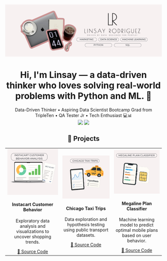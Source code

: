 <p align="center">
  <img src="https://raw.githubusercontent.com/linsayr/linsayr/main/Github.png" alt="Banner" />
</p>

<h1 align="center">Hi, I'm Linsay — a data-driven thinker who loves solving real-world problems with Python and ML. 👋</h1>
<p align="center">
  Data-Driven Thinker • Aspiring Data Scientist Bootcamp Grad from TripleTen • QA Tester Jr • Tech Enthusiast 💻📊  
  <br>
  <a href="https://linkedin.com/in/linsayrodriguez92"><img src="https://img.shields.io/badge/LinkedIn-blue?logo=linkedin&style=flat" /></a>
  <a href="mailto:linsayrodriguez92@gmail.com"><img src="https://img.shields.io/badge/Gmail-red?logo=gmail&style=flat" /></a>
</p>

<!--
**linsayr/linsayr** is a ✨ _special_ ✨ repository because its `README.md` (this file) appears on your GitHub profile.

Here are some ideas to get you started:

- 🔭 I’m currently working on ...
- 🌱 I’m currently learning ...
- 👯 I’m looking to collaborate on ...
- 🤔 I’m looking for help with ...
- 💬 Ask me about ...
- 📫 How to reach me: ...
- 😄 Pronouns: ...
- ⚡ Fun fact: ...
-->
<h2 align="center">📁 Projects</h2>

<div align="center">
  <table>
    <tr>
      <td align="center" width="300">
        <img src="https://github.com/linsayr/linsayr/blob/21533d0a941792edadae75ce68616a509f84c94c/Project1.png?raw=true" width="100%" alt="Instacart Project" />
        <h4>Instacart Customer Behavior</h4>
        <p>Exploratory data analysis and visualizations to uncover shopping trends.</p>
        <a href="https://github.com/linsayr/instacart-customer-analysis" target="_blank">🔗 Source Code</a>
      </td>
      <td align="center" width="300">
        <img src="https://github.com/linsayr/linsayr/blob/21533d0a941792edadae75ce68616a509f84c94c/project2.png?raw=true" width="100%" alt="Taxi Project" />
        <h4>Chicago Taxi Trips</h4>
        <p>Data exploration and hypothesis testing using public transport datasets.</p>
        <a href="https://github.com/linsayr/chicago-taxi-analysis" target="_blank">🔗 Source Code</a>
      </td>
      <td align="center" width="300">
        <img src="https://github.com/linsayr/linsayr/blob/21533d0a941792edadae75ce68616a509f84c94c/Project3.png?raw=true" width="100%" alt="Megaline Project" />
        <h4>Megaline Plan Classifier</h4>
        <p>Machine learning model to predict optimal mobile plans based on user behavior.</p>
        <a href="https://github.com/linsayr/megaline-plan-classifier" target="_blank">🔗 Source Code</a>
      </td>
    </tr>
  </table>
</div>
